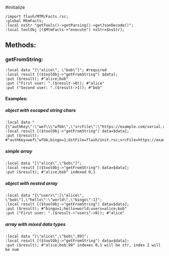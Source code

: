#initialize

```
/import flash/MTM/Facts.rsc;
:global MtmFacts;
:local nsStr "getTools()->getParsing()->getJsonDecode()";
:local toolObj [($MtmFacts->"execute") nsStr=$nsStr];

```

## Methods:

### getFromString:

```
:local data "[\"alice\", \"bob\"]"; #required
:local result [($toolObj->"getFromString") $data];
:put ($result); #"alice;bob"
:put ("First user: ".($result->0)); #"alice"
:put ("Second user: ".($result->1)); #"bob"
```

#### Examples:

##### object with escaped string chars
```
:local data "{\"authKey\":\"wef\\\"wfbb\",\"srcFile\":\"https://example.com/serial.rsc\",\"dstFile\":\"flash/init.rsc\",\"bingo\":1}";
:local result [($toolObj->"getFromString") data=$data];
:put ($result); #"authKey=wef\"wfbb;bingo=1;dstFile=flash/init.rsc;srcFile=https://example.com/serial.rsc"
```

##### simple array
```
:local data "[\"alice\",\"bob\"]";
:local result [($toolObj->"getFromString") data=$data];
:put ($result); #"alice;bob" indexed 0,1
```

##### object with nested array
```
:local data "{\"users\":[\"alice\", \"bob\"],\"hello\":\"world\",\"bingo\":1}";
:local result [($toolObj->"getFromString") data=$data];
:put ($result); #"bingo=1;hello=world;users=alice;bob"
:put ("First user: ".($result->"users"->0)); #"alice"
```

##### array with mixed data types
```
:local data "[\"alice\",\"bob\",99]";
:local result [($toolObj->"getFromString") data=$data];
:put ($result); #"alice;bob;99" indexes 0,1 will be str, index 2 will be num 
```